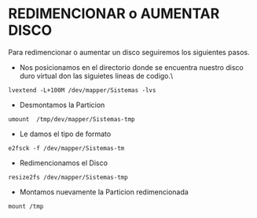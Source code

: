 # REDIMENCIONAR o AUMENTAR DISCO
Para redimencionar o aumentar un disco seguiremos los siguientes pasos.
* Nos posicionamos en el directorio donde se encuentra nuestro disco duro virtual don las siguietes lineas de codigo.\
```
lvextend -L+100M /dev/mapper/Sistemas -lvs
```
* Desmontamos la Particion
```
umount  /tmp/dev/mapper/Sistemas-tmp
```
* Le damos el tipo de formato
```
e2fsck -f /dev/mapper/Sistemas-tm
```
* Redimencionamos el Disco
```
resize2fs /dev/mapper/Sistemas-tmp
```
* Montamos nuevamente la Particion redimencionada
```
mount /tmp
```
